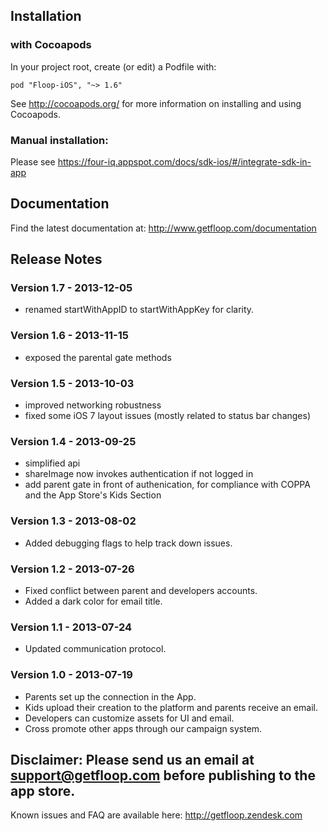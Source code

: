 ## Installation 

### with Cocoapods

In your project root, create (or edit) a Podfile with:

```
pod "Floop-iOS", "~> 1.6"

```

See http://cocoapods.org/ for more information on installing and using Cocoapods.


### Manual installation:

Please see https://four-iq.appspot.com/docs/sdk-ios/#/integrate-sdk-in-app


## Documentation 

Find the latest documentation at:
http://www.getfloop.com/documentation

## Release Notes

### Version 1.7 - 2013-12-05
- renamed startWithAppID to startWithAppKey for clarity.

### Version 1.6 - 2013-11-15
- exposed the parental gate methods

### Version 1.5 - 2013-10-03
- improved networking robustness
- fixed some iOS 7 layout issues (mostly related to status bar changes)

### Version 1.4 - 2013-09-25
- simplified api
- shareImage now invokes authentication if not logged in
- add parent gate in front of authenication, for compliance with COPPA and the App Store's Kids Section

### Version 1.3 - 2013-08-02
- Added debugging flags to help track down issues.

### Version 1.2 - 2013-07-26
- Fixed conflict between parent and developers accounts.
- Added a dark color for email title.

### Version 1.1 - 2013-07-24
- Updated communication protocol.

### Version 1.0 - 2013-07-19
- Parents set up the connection in the App.
- Kids upload their creation to the platform and parents receive an email.
- Developers can customize assets for UI and email.
- Cross promote other apps through our campaign system.

## Disclaimer: Please send us an email at support@getfloop.com before publishing to the app store.

Known issues and FAQ are available here: http://getfloop.zendesk.com
